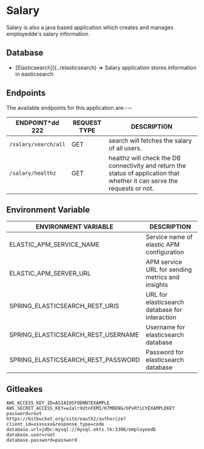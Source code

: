 # Salary

Salary is also a java based application which creates and manages employedde's salary information.

## Database

- [Elasticsearch]](../elasticsearch) => Salary application stores information in easticsearch

## Endpoints

The available endpoints for this application are:---

| **ENDPOINT***dd 222               | **REQUEST TYPE** | **DESCRIPTION**                                                                                                            |
|------------------------------|------------------|----------------------------------------------------------------------------------------------------------------------------|
| `/salary/search/all`         | GET              | search will fetches the salary of all users.                                                                               |
| `/salary/healthz`            | GET              | healthz will check the DB connectivity and return the status of application that whether it can serve the requests or not. |

## Environment Variable

| **ENVIRONMENT VARIABLE**            | **DESCRIPTION**                                  |
|-------------------------------------|--------------------------------------------------|
| ELASTIC_APM_SERVICE_NAME            | Service name of elastic APM configuration        |
| ELASTIC_APM_SERVER_URL              | APM service URL for sending metrics and insights |
| SPRING_ELASTICSEARCH_REST_URIS      | URL for elasticsearch database for interaction   |
| SPRING_ELASTICSEARCH_REST_USERNAME  | Username for elasticsearch database              |
| SPRING_ELASTICSEARCH_REST_PASSWORD  | Password for elasticsearch database              |

## Gitleakes

```
AWS_ACCESS_KEY_ID=ASIAIOSFODNN7EXAMPLE
AWS_SECRET_ACCESS_KEY=wJalrXUtnFEMI/K7MDENG/bPxRfiCYEXAMPLEKEY
password=root
https://bitbucket.org/site/oauth2/authorize?client_id=xxxxxxx&response_type=code
database.url=jdbc:mysql://mysql.okts.tk:3306/employeedb
database.user=root
database.password=password
```

##
